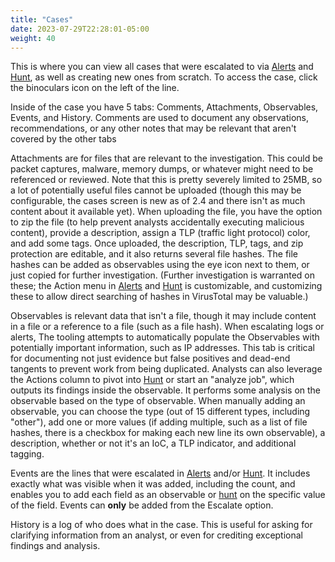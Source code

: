 ```yaml
---
title: "Cases"
date: 2023-07-29T22:28:01-05:00
weight: 40
---
```


This is where you can view all cases that were escalated to via [Alerts](./alerts) and [Hunt](./hunt), as well as creating new ones from scratch. To access the case, click the binoculars icon on the left of the line.

Inside of the case you have 5 tabs: Comments, Attachments, Observables, Events, and History. Comments are used to document any observations, recommendations, or any other notes that may be relevant that aren't covered by the other tabs

Attachments are for files that are relevant to the investigation. This could be packet captures, malware, memory dumps, or whatever might need to be referenced or reviewed. Note that this is pretty severely limited to 25MB, so a lot of potentially useful files cannot be uploaded (though this may be configurable, the cases screen is new as of 2.4 and there isn't as much content about it available yet). When uploading the file, you have the option to zip the file (to help prevent analysts accidentally executing malicious content), provide a description, assign a TLP (traffic light protocol) color, and add some tags. Once uploaded, the description, TLP, tags, and zip protection are editable, and it also returns several file hashes. The file hashes can be added as observables using the eye icon next to them, or just copied for further investigation. (Further investigation is warranted on these; the Action menu in [Alerts](./alerts) and [Hunt](./hunt) is customizable, and customizing these to allow direct searching of hashes in VirusTotal may be valuable.)

Observables is relevant data that isn't a file, though it may include content in a file or a reference to a file (such as a file hash). When escalating logs or alerts, The tooling attempts to automatically populate the Observables with potentially important information, such as IP addresses. This tab is critical for documenting not just evidence but false positives and dead-end tangents to prevent work from being duplicated. Analysts can also leverage the Actions column to pivot into [Hunt](./hunt) or start an "analyze job", which outputs its findings inside the observable. It performs some analysis on the observable based on the type of observable. When manually adding an observable, you can choose the type (out of 15 different types, including "other"), add one or more values (if adding multiple, such as a list of file hashes, there is a checkbox for making each new line its own observable), a description, whether or not it's an IoC, a TLP indicator, and additional tagging.

Events are the lines that were escalated in [Alerts](./alerts) and/or [Hunt](./hunt). It includes exactly what was visible when it was added, including the count, and enables you to add each field as an observable or [hunt](./hunt) on the specific value of the field. Events can **only** be added from the Escalate option.

History is a log of who does what in the case. This is useful for asking for clarifying information from an analyst, or even for crediting exceptional findings and analysis.
